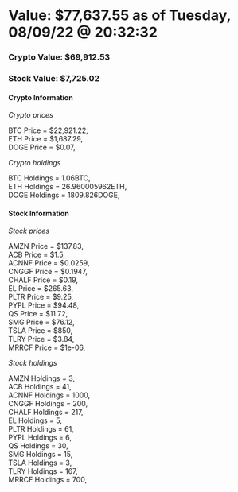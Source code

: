 # Value: $77,637.55 as of Tuesday, 08/09/22 @ 20:32:32 

### Crypto Value: $69,912.53

### Stock Value: $7,725.02

#### Crypto Information 
*Crypto prices* 

BTC Price = $22,921.22,  
ETH Price = $1,687.29,  
DOGE Price = $0.07,  


*Crypto holdings* 

BTC Holdings = 1.06BTC,  
ETH Holdings = 26.960005962ETH,  
DOGE Holdings = 1809.826DOGE,  


#### Stock Information 

*Stock prices* 

AMZN Price = $137.83,  
ACB Price = $1.5,  
ACNNF Price = $0.0259,  
CNGGF Price = $0.1947,  
CHALF Price = $0.19,  
EL Price = $265.63,  
PLTR Price = $9.25,  
PYPL Price = $94.48,  
QS Price = $11.72,  
SMG Price = $76.12,  
TSLA Price = $850,  
TLRY Price = $3.84,  
MRRCF Price = $1e-06,  


*Stock holdings* 

AMZN Holdings = 3,  
ACB Holdings = 41,  
ACNNF Holdings = 1000,  
CNGGF Holdings = 200,  
CHALF Holdings = 217,  
EL Holdings = 5,  
PLTR Holdings = 61,  
PYPL Holdings = 6,  
QS Holdings = 30,  
SMG Holdings = 15,  
TSLA Holdings = 3,  
TLRY Holdings = 167,  
MRRCF Holdings = 700,  



